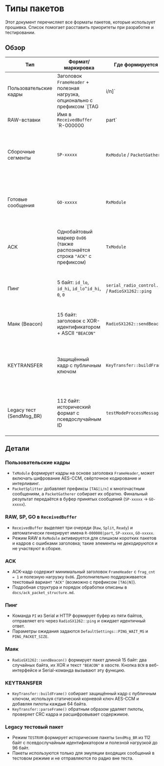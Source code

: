 # Типы пакетов

Этот документ перечисляет все форматы пакетов, которые использует прошивка. Список помогает расставить приоритеты при разработке и тестировании.

## Обзор

| Тип | Формат/маркировка | Где формируется | Назначение и особенности |
|-----|-------------------|-----------------|--------------------------|
| Пользовательские кадры | Заголовок `FrameHeader` + полезная нагрузка, опционально с префиксом `[TAG|i/n]` | `TxModule` / `PacketSplitter` | Основной тип сообщений. Фрагменты отмечаются префиксом `[TAG|i/n]`, последняя часть (`i = n`) собирается в `PacketGatherer` и попадает в `ReceivedBuffer` как `SP-xxxxx` и `GO-xxxxx`. Поддерживают шифрование, код Рида–Соломона, интерливинг и ACK. |
| RAW-вставки | Имя в `ReceivedBuffer` `R-000000|part` | `RxModule` | Сырые кадры или одиночные байты, для которых не удалось восстановить заголовок. Передаются напрямую в пользовательский колбэк и, при активном буфере, сохраняются как `Kind::Raw`. Не декодируются и не участвуют в сборке сообщений. |
| Сборочные сегменты | `SP-xxxxx` | `RxModule` / `PacketGatherer` | Промежуточные данные при сборке многофрагментных сообщений. Сохраняются в `ReceivedBuffer` и помогают отслеживать прогресс. |
| Готовые сообщения | `GO-xxxxx` | `RxModule` | Финальные собранные сообщения. Передаются в пользовательский колбэк и добавляются в `ReceivedBuffer` как `Kind::Ready`. |
| ACK | Однобайтовый маркер `0x06` (также распознаётся строка `"ACK"` с префиксом) | `TxModule` | Подтверждение доставки. Использует отдельную очередь и диапазон `msg_id >= 0x80000000`. Структура описана в отдельном документе. |
| Пинг | 5 байт: `id_lo`, `id_hi`, `id_lo^id_hi`, `0`, `0` | `serial_radio_control.ino` / `RadioSX1262::ping` | Проверка связи и измерение задержки. Ответ должен совпадать с отправленным буфером. |
| Маяк (Beacon) | 15 байт: заголовок с XOR-идентификатором + ASCII `"BEACON"` | `RadioSX1262::sendBeacon` | Служебный широковещательный пакет с подписью. Используется командой `BCN`. |
| KEYTRANSFER | Защищённый кадр с публичным ключом | `KeyTransfer::buildFrame` | Обмен корневыми ключами по LoRa. Использует AES-CCM, вставки пилотов и статический корневой ключ. Расшифровка выполняется `KeyTransfer::parseFrame`. |
| Legacy тест (SendMsg_BR) | 112 байт: исторический формат с псевдослучайным ID | `testModeProcessMessage` | Эмуляция старого протокола для режима `TESTRXM`. Используется только в тестовом режиме, данные добавляются в `ReceivedBuffer`. |

## Детали

### Пользовательские кадры
- `TxModule` формирует кадры на основе заголовка `FrameHeader`, может включать шифрование AES-CCM, свёрточное кодирование и интерливинг.
- `PacketSplitter` добавляет префиксы `[TAG|i/n]` к многочастным сообщениям, а `PacketGatherer` собирает их обратно. Финальный результат передаётся в буфер принятых сообщений (`SP-xxxxx` → `GO-xxxxx`).

### RAW, SP, GO в `ReceivedBuffer`
- `ReceivedBuffer` выделяет три очереди (`Raw`, `Split`, `Ready`) и автоматически генерирует имена `R-000000|part`, `SP-xxxxx`, `GO-xxxxx`.
- Режим RAW в `RxModule` активируется для слишком коротких пакетов и кадров с ошибками заголовка; такие элементы не декодируются и не участвуют в сборке.

### ACK
- ACK-кадр содержит минимальный заголовок `FrameHeader` с `frag_cnt = 1` и полезную нагрузку `0x06`. Дополнительно поддерживается текстовый вариант `"ACK"` (возможно с префиксом `[TAG|N]`).
- Подробная структура и порядок обработки описаны в `docs/ack_packet_structure.md`.

### Пинг
- Команда `PI` из Serial и HTTP формирует буфер из пяти байтов, отправляет его через `RadioSX1262::ping` и ожидает идентичный ответ.
- Параметры ожидания задаются `DefaultSettings::PING_WAIT_MS` и `PING_PACKET_SIZE`.

### Маяк
- `RadioSX1262::sendBeacon()` формирует пакет длиной 15 байт: два случайных байта, их XOR и текст `"BEACON"` в хвосте. Кнопка `BCN` в веб-интерфейсе и Serial-команда вызывают эту функцию.

### KEYTRANSFER
- `KeyTransfer::buildFrame()` собирает защищённый кадр с публичным ключом, используя статический корневой ключ AES-CCM и добавляя пилоты каждые 64 байта.
- `KeyTransfer::parseFrame()` обратным образом удаляет пилоты, проверяет CRC кадра и расшифровывает содержимое.

### Legacy тестовый пакет
- Режим `TESTRXM` формирует исторические пакеты `SendMsg_BR` из 112 байт с псевдослучайным идентификатором и полезной нагрузкой до 96 байт.
- Пакеты используются только для эмуляции входящих сообщений в тестовом режиме и не отправляются по радио вне теста.
